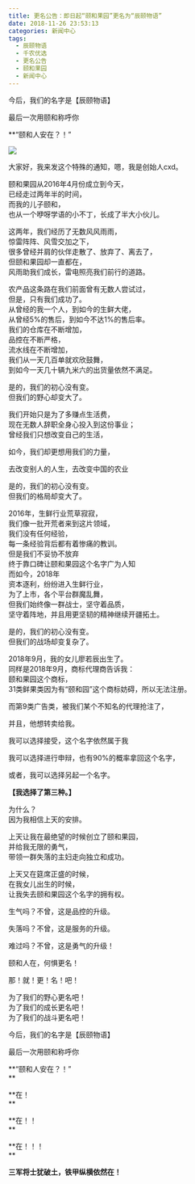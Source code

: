 ```yaml
---
title: 更名公告：即日起“颐和果园”更名为“辰颐物语”
date: 2018-11-26 23:53:13
categories: 新闻中心
tags:
  - 辰颐物语
  - 千农优选
  - 更名公告
  - 颐和果园
  - 新闻中心
---
```


今后，我们的名字是【辰颐物语】

最后一次用颐和称呼你

**“颐和人安在？！”  

<!-- more -->


![](http://www.zuow.cn/wp-content/uploads/2018/11/a4dde972f87e8e43482b.jpg)

大家好，我来发这个特殊的通知，嗯，我是创始人cxd。  
  
颐和果园从2016年4月份成立到今天，  
已经走过两年半的时间，  
而我的儿子颐和，  
也从一个咿呀学语的小不丁，长成了半大小伙儿。  
  
这两年，我们经历了无数风风雨雨，  
惊雷阵阵、风雪交加之下，  
很多曾经并肩的伙伴走散了、放弃了、离去了，  
但颐和果园却一直都在，  
风雨助我们成长，雷电照亮我们前行的道路。  
  
农产品这条路在我们前面曾有无数人尝试过，  
但是，只有我们成功了。  
从曾经的我一个人，到如今的生鲜大佬，  
从曾经5%的售后，到如今不达1%的售后率。  
我们的仓库在不断增加，  
品控在不断严格，  
流水线在不断增加，  
我们从一天几百单就欢欣鼓舞，  
到如今一天几十辆九米六的出货量依然不满足。  
  
是的，我们的初心没有变。  
但我们的野心却变大了。  
  
我们开始只是为了多赚点生活费，  
现在无数人辞职全身心投入到这份事业；  
曾经我们只想改变自己的生活，

如今，我们却更想用我们的力量，

去改变别人的人生，去改变中国的农业

  
是的，我们的初心没有变。  
但我们的格局却变大了。  
  
2016年，生鲜行业荒草寂寂，  
我们像一批开荒者来到这片领域，  
我们没有任何经验，  
每一条经验背后都有着惨痛的教训。  
但是我们不妥协不放弃  
终于靠口碑让颐和果园这个名字广为人知  
而如今，2018年  
资本逐利，纷纷进入生鲜行业，  
为了上市，各个平台群魔乱舞，  
但我们始终像一群战士，坚守着品质，  
坚守着阵地，并且用更坚韧的精神继续开疆拓土。  
  
是的，我们的初心没有变。  
但我们的战场却变复杂了。  
  
2018年9月，我的女儿廖若辰出生了。  
同样是2018年9月，商标代理商告诉我：  
颐和果园这个商标，  
31类鲜果类因为有“颐和园”这个商标妨碍，所以无法注册。  
  
而第9类广告类，被我们某个不知名的代理抢注了，

并且，他想转卖给我。

我可以选择接受，这个名字依然属于我

我可以选择进行申辩，也有90%的概率拿回这个名字，

或者，我可以选择另起一个名字。

**【****我选择了第三种。****】**

  
为什么？  
因为我相信上天的安排。  
  
上天让我在最绝望的时候创立了颐和果园，  
并给我无限的勇气，  
带领一群失落的主妇走向独立和成功。  
  
上天又在筵席正盛的时候，  
在我女儿出生的时候，  
让我失去颐和果园这个名字的拥有权。

生气吗？不曾，这是品控的升级。

失落吗？不曾，这是服务的升级。

难过吗？不曾，这是勇气的升级！

颐和人在，何惧更名！

那！就！更！名！吧！

  
为了我们的野心更名吧！  
为了我们的成长更名吧！  
为了我们的战斗更名吧！

今后，我们的名字是【辰颐物语】

最后一次用颐和称呼你

**“颐和人安在？！”  
**

**在！  
**

**在！！  
**

**在！！！  
**

**三军将士犹破土，铁甲纵横依然在！**